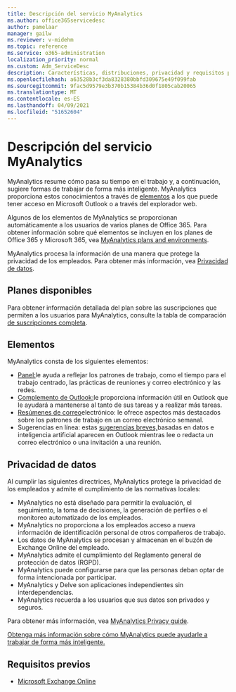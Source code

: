 ```yaml
---
title: Descripción del servicio MyAnalytics
ms.author: office365servicedesc
author: pamelaar
manager: gailw
ms.reviewer: v-midehm
ms.topic: reference
ms.service: o365-administration
localization_priority: normal
ms.custom: Adm_ServiceDesc
description: Características, distribuciones, privacidad y requisitos previos de MyAnalytics
ms.openlocfilehash: a63528b3cf3da8328380bbfd309675e49f099fab
ms.sourcegitcommit: 9fac5d9579e3b370b15384b36d0f1805cab20065
ms.translationtype: MT
ms.contentlocale: es-ES
ms.lasthandoff: 04/09/2021
ms.locfileid: "51652604"
---
```

# <a name="myanalytics-service-description"></a>Descripción del servicio MyAnalytics

MyAnalytics resume cómo pasa su tiempo en el trabajo y, a continuación, sugiere formas de trabajar de forma más inteligente. MyAnalytics proporciona estos conocimientos a través de [elementos](#elements) a los que puede tener acceso en Microsoft Outlook o a través del explorador web.

Algunos de los elementos de MyAnalytics se proporcionan automáticamente a los usuarios de varios planes de Office 365. Para obtener información sobre qué elementos se incluyen en los planes de Office 365 y Microsoft 365, vea [MyAnalytics plans and environments](/workplace-analytics/myanalytics/overview/plans-environments).  

MyAnalytics procesa la información de una manera que protege la privacidad de los empleados. Para obtener más información, vea [Privacidad de datos](#data-privacy).

## <a name="available-plans"></a>Planes disponibles

Para obtener información detallada del plan sobre las suscripciones que permiten a los usuarios para MyAnalytics, consulte la tabla de comparación [de suscripciones completa](https://go.microsoft.com/fwlink/?linkid=2139145).

## <a name="elements"></a>Elementos

MyAnalytics consta de los siguientes elementos:

* [Panel:](/workplace-analytics/myanalytics/use/dashboard-2)le ayuda a reflejar los patrones de trabajo, como el tiempo para el trabajo centrado, las prácticas de reuniones y correo electrónico y las redes.
* [Complemento de Outlook:](/workplace-analytics/myanalytics/use/add-in)le proporciona información útil en Outlook que le ayudará a mantenerse al tanto de sus tareas y a realizar más tareas.
* [Resúmenes de correo](/workplace-analytics/myanalytics/use/email-digest-2)electrónico: le ofrece aspectos más destacados sobre los patrones de trabajo en un correo electrónico semanal.
* Sugerencias en línea: estas [sugerencias breves,](/workplace-analytics/myanalytics/use/mya-notifications)basadas en datos e inteligencia artificial aparecen en Outlook mientras lee o redacta un correo electrónico o una invitación a una reunión.

## <a name="data-privacy"></a>Privacidad de datos

Al cumplir las siguientes directrices, MyAnalytics protege la privacidad de los empleados y admite el cumplimiento de las normativas locales:

* MyAnalytics no está diseñado para permitir la evaluación, el seguimiento, la toma de decisiones, la generación de perfiles o el monitoreo automatizado de los empleados.
* MyAnalytics no proporciona a los empleados acceso a nueva información de identificación personal de otros compañeros de trabajo.
* Los datos de MyAnalytics se procesan y almacenan en el buzón de Exchange Online del empleado.
* MyAnalytics admite el cumplimiento del Reglamento general de protección de datos (RGPD).
* MyAnalytics puede configurarse para que las personas deban optar de forma intencionada por participar.
* MyAnalytics y Delve son aplicaciones independientes sin interdependencias.
* MyAnalytics recuerda a los usuarios que sus datos son privados y seguros.

Para obtener más información, vea [MyAnalytics Privacy guide](/workplace-analytics/myanalytics/overview/privacy-guide).

[Obtenga más información sobre cómo MyAnalytics puede ayudarle a trabajar de forma más inteligente.](https://products.office.com/business/myanalytics-personal-analytics)

## <a name="prerequisites"></a>Requisitos previos

* [Microsoft Exchange Online](./exchange-online-service-description/exchange-online-service-description.md)